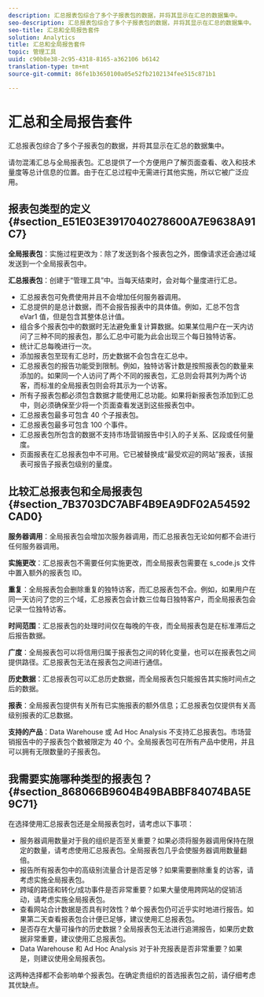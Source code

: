 ```yaml
---
description: 汇总报表包综合了多个子报表包的数据，并将其显示在汇总的数据集中。
seo-description: 汇总报表包综合了多个子报表包的数据，并将其显示在汇总的数据集中。
seo-title: 汇总和全局报告套件
solution: Analytics
title: 汇总和全局报告套件
topic: 管理工具
uuid: c90b8e38-2c95-4318-8165-a362106 b6142
translation-type: tm+mt
source-git-commit: 86fe1b3650100a05e52fb2102134fee515c871b1

---
```



# 汇总和全局报告套件

汇总报表包综合了多个子报表包的数据，并将其显示在汇总的数据集中。

请勿混淆汇总与全局报表包。汇总提供了一个方便用户了解页面查看、收入和技术量度等总计信息的位置。由于在汇总过程中无需进行其他实施，所以它被广泛应用。

## 报表包类型的定义 {#section_E51E03E3917040278600A7E9638A91C7}

**全局报表包**：实施过程更改为：除了发送到各个报表包之外，图像请求还会通过域发送到一个全局报表包中。

**汇总报表包**：创建于“管理工具”中。当每天结束时，会对每个量度进行汇总。

* 汇总报表包可免费使用并且不会增加任何服务器调用。
* 汇总提供的是总计数据，而不会报告报表中的具体值。例如，汇总不包含 eVar1 值，但是包含其整体总计值。
* 组合多个报表包中的数据时无法避免重复计算数据。如果某位用户在一天内访问了三种不同的报表包，那么汇总中可能为此会出现三个每日独特访客。
* 统计汇总每晚进行一次。
* 添加报表包至现有汇总时，历史数据不会包含在汇总中。
* 汇总报表包的报告功能受到限制。例如，独特访客计数是按照报表包的数量来添加的。如果同一个人访问了两个不同的报表包，汇总则会将其列为两个访客，而标准的全局报表包则会将其示为一个访客。
* 所有子报表包都必须包含数据才能使用汇总功能。如果将新报表包添加到汇总中，则必须确保至少将一个页面查看发送到这些报表包中。
* 汇总报表包最多可包含 40 个子报表包。
* 汇总报表包最多可包含 100 个事件。
* 汇总报表包所包含的数据不支持市场营销报告中引入的子关系、区段或任何量度。
* 页面报表在汇总报表包中不可用。它已被替换成“最受欢迎的网站”报表，该报表可报告子报表包级别的量度。

## 比较汇总报表包和全局报表包 {#section_7B3703DC7ABF4B9EA9DF02A54592CAD0}

**服务器调用**：全局报表包会增加次服务器调用，而汇总报表包无论如何都不会进行任何服务器调用。

**实施更改**：汇总报表包不需要任何实施更改，而全局报表包需要在 s_code.js 文件中置入额外的报表包 ID。

**重复**：全局报表包会删除重复的独特访客，而汇总报表包不会。例如，如果用户在同一天访问了您的三个域，汇总报表包会计数三位每日独特客户，而全局报表包会记录一位独特访客。

**时间范围**：汇总报表包的处理时间仅在每晚的午夜，而全局报表包是在标准滞后之后报告数据。

**广度**：全局报表包可以将信用归属于报表包之间的转化变量，也可以在报表包之间提供路径。汇总报表包无法在报表包之间进行通信。

**历史数据**：汇总报表包可以汇总历史数据，而全局报表包只能报告其实施时间点之后的数据。

**报表**：全局报表包提供有关所有已实施报表的额外信息；汇总报表包仅提供有关高级别报表的汇总数据。

**支持的产品**：Data Warehouse 或 Ad Hoc Analysis 不支持汇总报表包。市场营销报告中的子报表包个数被限定为 40 个。全局报表包可在所有产品中使用，并且可以拥有无限数量的子报表包。

## 我需要实施哪种类型的报表包？ {#section_868066B9604B49BABBF84074BA5E9C71}

在选择使用汇总报表包还是全局报表包时，请考虑以下事项：

* 服务器调用数量对于我的组织是否至关重要？如果必须将服务器调用保持在限定的数量，请考虑使用汇总报表包。全局报表包几乎会使服务器调用数量翻倍。
* 报告所有报表包中的高级别流量合计是否足够？如果需要删除重复的访客，请考虑实施全局报表包。
* 跨域的路径和转化/成功事件是否非常重要？如果大量使用跨网站的促销活动，请考虑实施全局报表包。
* 查看网站合计数据是否具有时效性？单个报表包仍可近乎实时地进行报告。如果第二天查看报表包合计便已足够，建议使用汇总报表包。
* 是否存在大量可操作的历史数据？全局报表包无法进行追溯报告，如果历史数据非常重要，建议使用汇总报表包。
* Data Warehouse 和 Ad Hoc Analysis 对于补充报表是否非常重要？如果是，则建议使用全局报表包。

这两种选择都不会影响单个报表包。在确定贵组织的首选报表包之前，请仔细考虑其优缺点。
